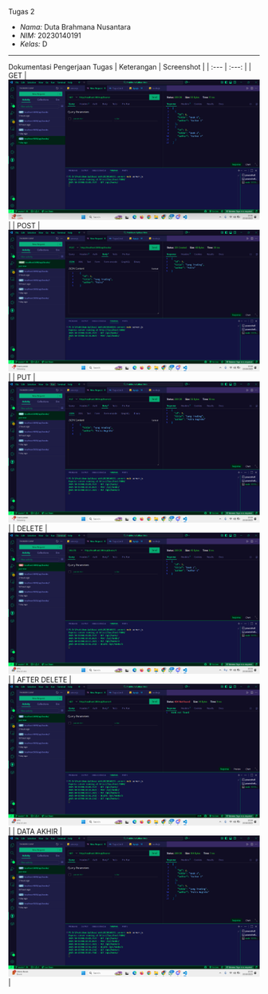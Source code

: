 Tugas 2
- *Nama:* Duta Brahmana Nusantara
- *NIM:* 20230140191
- *Kelas:* D

---

Dokumentasi Pengerjaan Tugas
| Keterangan | Screenshot |
| :---         |     :---:      |
| GET  |   ![Hasil GET Data](./image.png) |
| POST  |   ![Hasil POST Data](./image-1.png) |
| PUT  |   ![Hasil PUT Data](./image-2.png) |
| DELETE    |   ![Hasil DELETE Data](./image-3.png) |
| AFTER DELETE    |   ![Hasil AFTER DELETE Data](./image-4.png) |
| DATA AKHIR   |   ![Hasil Seluruh Data](./image-5.png) |